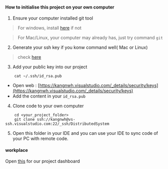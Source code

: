 #### How to initialise this project on your own computer
1. Ensure your computer installed git tool
> For windows, install [here](https://gitforwindows.org) if not

> For Mac/Linux, your computer may already has, just try command `git`

2. Generate your ssh key if you konw command well( Mac or Linux)
> check [here](https://confluence.atlassian.com/bitbucketserver/creating-ssh-keys-776639788.html)

3. Add your public key into our project
```shell
    cat ~/.ssh/id_rsa.pub
```

   - Open web : [https://kangnwh.visualstudio.com/_details/security/keys](https://kangnwh.visualstudio.com/_details/security/keys)
   - Add the content in your `id_rsa.pub`
   
   
4. Clone code to your own computer
```shell
    cd <your_project_folder>
    git clone ssh://kangnwh@vs-ssh.visualstudio.com:22/_ssh/DistributedSystem
```

5. Open this folder in your IDE and you can use your IDE to sync code of your PC with remote code.

#### workplace 
Open [this](https://kangnwh.visualstudio.com/DistributedSystem/_dashboards) for our project dashboard
